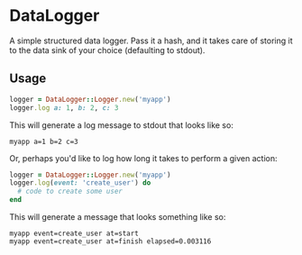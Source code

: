 # DataLogger
A simple structured data logger.  Pass it a hash, and it takes care of storing it to the data sink of your choice (defaulting to stdout).

## Usage
```ruby
logger = DataLogger::Logger.new('myapp')
logger.log a: 1, b: 2, c: 3
```

This will generate a log message to stdout that looks like so:

```
myapp a=1 b=2 c=3
```

Or, perhaps you'd like to log how long it takes to perform a given action:

```ruby
logger = DataLogger::Logger.new('myapp')
logger.log(event: 'create_user') do
  # code to create some user 
end
```

This will generate a message that looks something like so:

```
myapp event=create_user at=start
myapp event=create_user at=finish elapsed=0.003116
```

